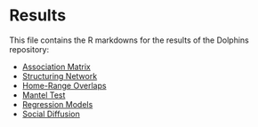 # Results
This file contains the R markdowns for the results of the Dolphins repository:
- [Association Matrix](https://github.com/bankheak/Dolphins/blob/main/results/Social_Associations.pdf)
- [Structuring Network](https://github.com/bankheak/Dolphins/blob/main/results/Network_Structure.pdf)
- [Home-Range Overlaps](https://github.com/bankheak/Dolphins/blob/main/results/Homerange_Overlaps.pdf)
- [Mantel Test](https://github.com/bankheak/Dolphins/blob/main/results/Mantel_Tests.pdf)
- [Regression Models]()
- [Social Diffusion]()
